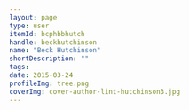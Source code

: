 ```yaml
---
layout: page
type: user
itemId: bcphbbhutch
handle: beckhutchinson
name: "Beck Hutchinson"
shortDescription: ""
tags:
date: 2015-03-24
profileImg: tree.png
coverImg: cover-author-lint-hutchinson3.jpg
---
```

